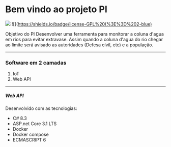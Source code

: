 # Bem vindo ao projeto PI

![](https://img.shields.io/badge/Linguagem-CSharp-orange.svg) 
![](https://shields.io/badge/license-GPL%20(%3E%3D%202-blue)

Objetivo do PI
Desenvolver uma ferramenta para monitorar a coluna d'agua em rios para evitar extravase.
Assim quando a coluna d'agua do rio chegar ao limite será avisado as autoridades (Defesa cívil, etc) e a população.

--------------
### Software em 2 camadas
1. IoT
1. Web API

------------

##### Web API
Desenvolvido com as tecnologias:
- C# 8.3
- ASP.net Core 3.1 LTS
- Docker
- Docker compose
- ECMASCRIPT  6
